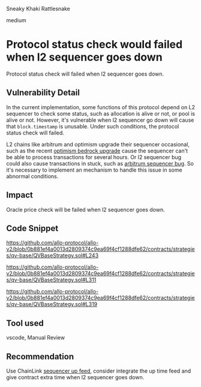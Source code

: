 Sneaky Khaki Rattlesnake

medium

# Protocol status check would failed when l2 sequencer goes down

Protocol status check will failed when l2 sequencer goes down.

## Vulnerability Detail

In the current implementation, some functions of this protocol depend on L2 sequencer to check some status, such as allocation is alive or not, or pool is alive or not. However, it's vulnerable when l2 sequencer go down will cause that `block.timestamp` is unusable. Under such conditions, the protocol status check will failed.

L2 chains like arbitrum and optimism upgrade their sequencer occasional, such as the recent [optimism bedrock upgrade](https://cryptopotato.com/optimism-bedrock-upgrade-release-date-revealed/) cause the sequencer can't be able to process transactions for several hours. Or l2 sequencer bug could also cause transactions in stuck, such as [arbitrum sequencer bug](https://beincrypto.com/arbitrum-sequencer-bug-causes-temporary-transaction-pause/). So it's necessary to implement an mechanism to handle this issue in some abnormal conditions.


## Impact

Oracle price check will be failed when l2 sequencer goes down.


## Code Snippet

https://github.com/allo-protocol/allo-v2/blob/0b881ef4a0013d2809374c9ea69f4cf1288dfe62/contracts/strategies/qv-base/QVBaseStrategy.sol#L243

https://github.com/allo-protocol/allo-v2/blob/0b881ef4a0013d2809374c9ea69f4cf1288dfe62/contracts/strategies/qv-base/QVBaseStrategy.sol#L311

https://github.com/allo-protocol/allo-v2/blob/0b881ef4a0013d2809374c9ea69f4cf1288dfe62/contracts/strategies/qv-base/QVBaseStrategy.sol#L319

## Tool used

vscode, Manual Review

## Recommendation

Use ChainLink [sequencer up feed](https://docs.chain.link/data-feeds/l2-sequencer-feeds), consider integrate the up time feed and give contract extra time when l2 sequencer goes down.